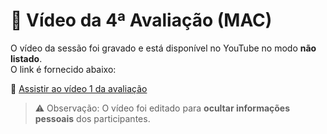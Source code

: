 # 🎥 Vídeo da 4ª Avaliação (MAC)

O vídeo da sessão foi gravado e está disponível no YouTube no modo **não listado**.  
O link é fornecido abaixo:

📌 [Assistir ao vídeo 1 da avaliação](https://youtu.be/wdvH3HhRyLI)

> ⚠️ Observação: O vídeo foi editado para **ocultar informações pessoais** dos participantes.

